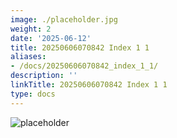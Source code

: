 ```yaml
---
image: ./placeholder.jpg
weight: 2
date: '2025-06-12'
title: 20250606070842 Index 1 1
aliases:
- /docs/20250606070842_index_1_1/
description: ''
linkTitle: 20250606070842 Index 1 1
type: docs
---
```


![placeholder](./placeholder.jpg)
